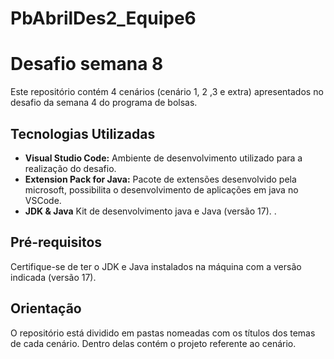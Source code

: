 # PbAbrilDes2_Equipe6
# Desafio semana 8

Este repositório contém 4 cenários (cenário 1, 2 ,3 e extra) apresentados no desafio da semana 4 do programa de bolsas.

## Tecnologias Utilizadas

- **Visual Studio Code:** Ambiente de desenvolvimento utilizado para a realização do desafio.
- **Extension Pack for Java:** Pacote de extensões desenvolvido pela microsoft, possibilita o desenvolvimento de aplicações em java no VSCode.
- **JDK & Java** Kit de desenvolvimento java e Java (versão 17).
.

## Pré-requisitos

Certifique-se de ter o JDK e Java instalados na máquina com a versão indicada (versão 17).

## Orientação
O repositório está dividido em pastas nomeadas com os títulos dos temas de cada cenário. Dentro delas contém o projeto referente ao cenário.
